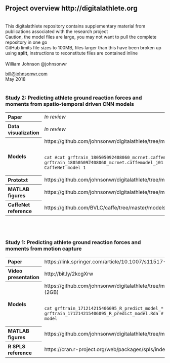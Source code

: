 <!---
  ---
  --- 1. Filename, Creation-Date
  ---      digitalathlete/README.md, 22may2018
  ---
  --- 2. Original-Author, Email-Address
  ---      Copyright (c) MMXVIII
  ---      William JOHNSON, bill@johnsonwr.com
  ---
  --- 3. Last-Updated-By, Email-Address
  ---      William JOHNSON, bill@johnsonwr.com
  ---
  --- 4. Notes
  ---      https://guides.github.com/features/mastering-markdown/
  ---      https://github.com/adam-p/markdown-here/wiki/Markdown-Cheatsheet
  ---
  --- 5. Modification-History
  ---      Build Author Date      Change
  ---      n/a   wrj    22may2018 alpha release 
  --->

<h2>Project overview http://digitalathlete.org</h2>
<br>
This digitalathlete repository contains supplementary material from publications associated with the research project<br><bt>
Caution, the model files are large, you may not want to pull the complete repository in one go<br>
GitHub limits file sizes to 100MB, files larger than this have been broken up using <b>split</b>, instructions to reconstitute files are contained inline<br>
<br>
William Johnson @johnsonwr<br>

bill@johnsonwr.com<br>
May 2018<br>
<br>

<h3>Study 2: Predicting athlete ground reaction forces and moments from spatio-temporal driven
CNN models</h3>
<table>
<tr><th align="left">Paper</th><td align="left"><i>In review</i></td></tr>
<tr><th align="left">Data visualization</th><td align="left"><i>In review</i></td></tr>
<tr><th align="left">Models</th><td align="left">https://github.com/johnsonwr/digitalathlete/tree/master/study2/models<br>
<br>

```
cat #cat grftrain_180505092408060_mcrnet.caffemodel_j01_* > grftrain_180505092408060_mcrnet.caffemodel_j01 # reconstitute CaffeNet model 1
```

</td></tr>
<tr><th align="left">Prototxt</th><td align="left">https://github.com/johnsonwr/digitalathlete/tree/master/study2/prototxt</td></tr>
<tr><th align="left">MATLAB figures</th><td align="left">https://github.com/johnsonwr/digitalathlete/tree/master/study2/figures</td></tr>
<tr><th align="left">CaffeNet reference</th><td align="left">https://github.com/BVLC/caffe/tree/master/models/bvlc_reference_caffenet</td></tr>
</table>
<br>

<br>
<h3>Study 1: Predicting athlete ground reaction forces and moments from motion capture</h3>
<table>
<tr><th align="left">Paper</th><td align="left">https://link.springer.com/article/10.1007/s11517-018-1802-7</td></tr>
<tr><th align="left">Video presentation</th><td align="left">http://bit.ly/2kcgXrw</td></tr>
<tr><th align="left">Models</th><td align="left">https://github.com/johnsonwr/digitalathlete/tree/master/study1/models (2GB)<br>
<br>
  
```
cat grftrain_171214215406095_R_predict_model_* > grftrain_171214215406095_R_predict_model.Rda # reconstitute R model
```
  
</td></tr>
<tr><th align="left">MATLAB figures</th><td align="left">https://github.com/johnsonwr/digitalathlete/tree/master/study1/figures</td></tr>
<tr><th align="left">R SPLS reference</th><td align="left">https://cran.r-project.org/web/packages/spls/index.html</td></tr>
</table>
<br>
